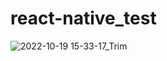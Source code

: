 # react-native_test

![2022-10-19 15-33-17_Trim](https://user-images.githubusercontent.com/54378648/196694688-3449cdc2-f28d-4b51-8fd9-6be3bc0a8b80.gif)
